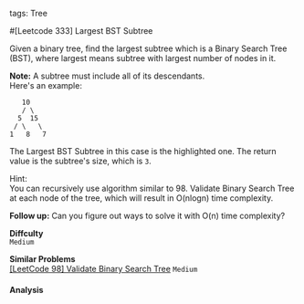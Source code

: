 tags: Tree

#[Leetcode 333] Largest BST Subtree

Given a binary tree, find the largest subtree which is a Binary Search Tree (BST), where largest means subtree with largest number of nodes in it.

**Note:**
A subtree must include all of its descendants.  
Here's an example:

       10
       / \
      5  15
     / \   \ 
    1   8   7

The Largest BST Subtree in this case is the highlighted one. 
The return value is the subtree's size, which is `3`.

 

Hint:  
You can recursively use algorithm similar to 98. Validate Binary Search Tree at each node of the tree, which will result in O(nlogn) time complexity.

**Follow up:**
Can you figure out ways to solve it with O(n) time complexity?

**Diffculty**  
`Medium`

**Similar Problems**  
[[LeetCode 98] Validate Binary Search Tree]() `Medium`


#### Analysis



